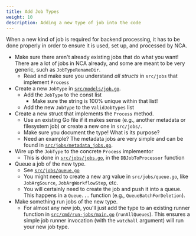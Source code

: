 ```yaml
---
title: Add Job Types
weight: 10
description: Adding a new type of job into the code
---
```


When a new kind of job is required for backend processing, it has to be done
properly in order to ensure it is used, set up, and processed by NCA.

- Make sure there aren't already existing jobs that do what you want! There
  are a lot of jobs in NCA already, and some are meant to be very generic, such
  as `JobTypeRenameDir`.
  - Read and make sure you understand *all structs* in `src/jobs` that
    implement `Process`
- Create a new `JobType` in [`src/models/job.go`][1].
  - Add the `JobType` to the const list
    - Make sure the string is 100% unique within that list!
  - Add the new `JobType` to the `ValidJobTypes` list
- Create a new struct that implements the `Process` method.
  - Use an existing Go file if it makes sense (e.g., another metadata or
    filesystem job) or create a new one in `src/jobs/`.
  - Make sure you document the type! What is its purpose?
  - Need an example? The metadata jobs are very simple and can be found in
    [`src/jobs/metadata_jobs.go`][2].
- Wire up the `JobType` to the concrete `Process` implementor
  - This is done in [`src/jobs/jobs.go`][3], in the `DBJobToProcessor` function
- Queue a job of the new type.
  - See [`src/jobs/queue.go`][4]
  - You might need to create a new arg value in `src/jobs/queue.go`, like
    `JobArgSource`, `JobArgWorkflowStep`, etc.
  - You will certainly need to create the job and push it into a queue. This
    happens in a `Queue...` function (e.g., `QueueBatchForDeletion`).
- Make something run jobs of the new type.
  - For almost any new job, you'll just add the type to an existing runner
    function in [`src/cmd/run-jobs/main.go`][5] (`runAllQueues`). This ensures
    a simple job runner invocation (with the `watchall` argument) will run your
    new job type.

[1]: <https://github.com/uoregon-libraries/newspaper-curation-app/blob/main/src/models/job.go>
[2]: <https://github.com/uoregon-libraries/newspaper-curation-app/blob/main/src/jobs/metadata_jobs.go>
[3]: <https://github.com/uoregon-libraries/newspaper-curation-app/blob/main/src/jobs/jobs.go>
[4]: <https://github.com/uoregon-libraries/newspaper-curation-app/blob/main/src/jobs/queue.go>
[5]: <https://github.com/uoregon-libraries/newspaper-curation-app/blob/main/src/cmd/run-jobs/main.go>
